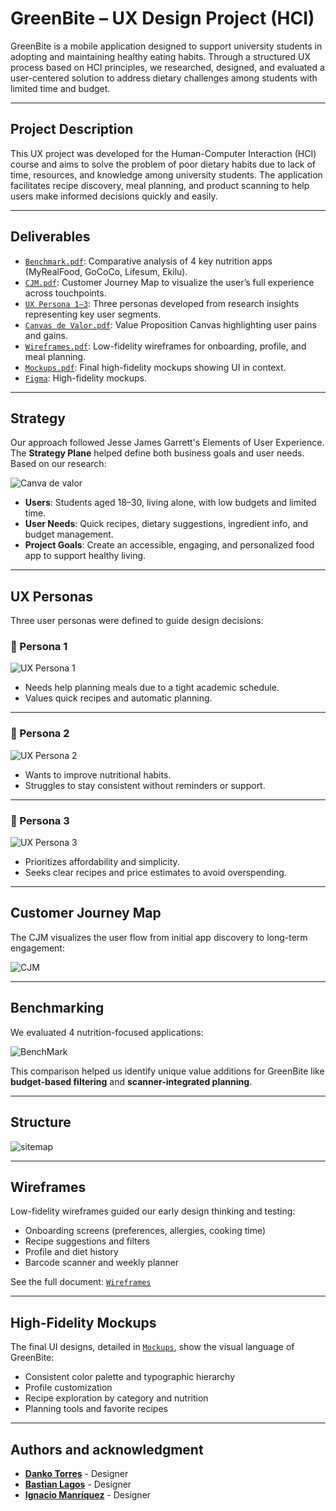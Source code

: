 # GreenBite – UX Design Project (HCI)

GreenBite is a mobile application designed to support university students in adopting and maintaining healthy eating habits. Through a structured UX process based on HCI principles, we researched, designed, and evaluated a user-centered solution to address dietary challenges among students with limited time and budget.

---

##  Project Description

This UX project was developed for the Human-Computer Interaction (HCI) course and aims to solve the problem of poor dietary habits due to lack of time, resources, and knowledge among university students. The application facilitates recipe discovery, meal planning, and product scanning to help users make informed decisions quickly and easily.

---

##  Deliverables

- [`Benchmark.pdf`](./Deliverables/Benchmark.pdf): Comparative analysis of 4 key nutrition apps (MyRealFood, GoCoCo, Lifesum, Ekilu).
- [`CJM.pdf`](./Deliverables/CJM.pdf): Customer Journey Map to visualize the user’s full experience across touchpoints.
- [`UX Persona 1–3`](./): Three personas developed from research insights representing key user segments.
- [`Canvas de Valor.pdf`](./Deliverables/ValuePropositionCanvas.pdf): Value Proposition Canvas highlighting user pains and gains.
- [`Wireframes.pdf`](./Deliverables/Wireframes_lowFi.pdf): Low-fidelity wireframes for onboarding, profile, and meal planning.
- [`Mockups.pdf`](./Deliverables/HCI_UX%20Avance%201.pdf): Final high-fidelity mockups showing UI in context.
- [`Figma`](https://www.figma.com/proto/7dKo8XT4rLlyoobXXDpPdc/HCI-UX-Avance-1?node-id=2-7731&starting-point-node-id=2%3A7731&t=BggC5qyHOZWnGOIy-1): High-fidelity mockups.

---

## Strategy

Our approach followed Jesse James Garrett's Elements of User Experience. The **Strategy Plane** helped define both business goals and user needs. Based on our research:

![Canva de valor](./Deliverables/HCI_UX%20Canvas%20de%20valor.png)

- **Users**: Students aged 18–30, living alone, with low budgets and limited time.
- **User Needs**: Quick recipes, dietary suggestions, ingredient info, and budget management.
- **Project Goals**: Create an accessible, engaging, and personalized food app to support healthy living.

---

## UX Personas

Three user personas were defined to guide design decisions:

### 👤 Persona 1 

![UX Persona 1](./Deliverables/UX%20Persona%201.png)

- Needs help planning meals due to a tight academic schedule.
- Values quick recipes and automatic planning.

---

### 👤 Persona 2 

![UX Persona 2](./Deliverables/UX%20Persona%202.png)

- Wants to improve nutritional habits.
- Struggles to stay consistent without reminders or support.

---

### 👤 Persona 3 

![UX Persona 3](./Deliverables/UX%20Persona%203.png)

- Prioritizes affordability and simplicity.
- Seeks clear recipes and price estimates to avoid overspending.
---

##  Customer Journey Map

The CJM visualizes the user flow from initial app discovery to long-term engagement:

![CJM](./Deliverables/CJM.png)

---

## Benchmarking

We evaluated 4 nutrition-focused applications:

![BenchMark](./Deliverables/Benchmark.png)

This comparison helped us identify unique value additions for GreenBite like **budget-based filtering** and **scanner-integrated planning**.

---

## Structure

![sitemap](./Deliverables/Sitemaps.png)

---

## Wireframes

Low-fidelity wireframes guided our early design thinking and testing:

- Onboarding screens (preferences, allergies, cooking time)
- Recipe suggestions and filters
- Profile and diet history
- Barcode scanner and weekly planner

See the full document: [`Wireframes`](./Deliverables/Wireframes_lowFi.pdf)

---

## High-Fidelity Mockups

The final UI designs, detailed in [`Mockups`](./Deliverables/HCI_UX%20Avance%201.pdf), show the visual language of GreenBite:

- Consistent color palette and typographic hierarchy
- Profile customization
- Recipe exploration by category and nutrition
- Planning tools and favorite recipes

---

## Authors and acknowledgment

- **[Danko Torres](https://github.com/Dankusufro)** - Designer 
- **[Bastian Lagos](https://github.com/Bastian-Lagos)** - Designer
- **[Ignacio Manríquez](https://github.com/lNachox)** - Designer
  
